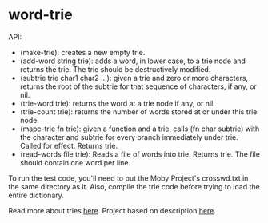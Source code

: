 # word-trie

API:
- (make-trie): creates a new empty trie.
- (add-word string trie): adds a word, in lower case, to a trie node and returns the trie. The trie should be destructively modified.
- (subtrie trie char1 char2 ...): given a trie and zero or more characters, returns the root of the subtrie for that sequence of characters, if any, or nil.
- (trie-word trie): returns the word at a trie node if any, or nil.
- (trie-count trie): returns the number of words stored at or under this trie node.
- (mapc-trie fn trie): given a function and a trie, calls (fn char subtrie) with the character and subtrie for every branch immediately under trie. Called for effect. Returns trie.
- (read-words file trie): Reads a file of words into trie. Returns trie. The file should contain one word per line.

To run the test code, you'll need to put the Moby Project's crosswd.txt in the same directory as it. Also, compile the trie code before trying to load the entire dictionary.

Read more about tries [here](https://en.wikipedia.org/wiki/Trie). Project based on description [here](http://www.cs.northwestern.edu/academics/courses/325/exercises/challenges.php#word-trie).

